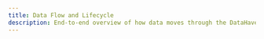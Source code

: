 ```yaml
---
title: Data Flow and Lifecycle
description: End-to-end overview of how data moves through the DataHaven network.
---
```

